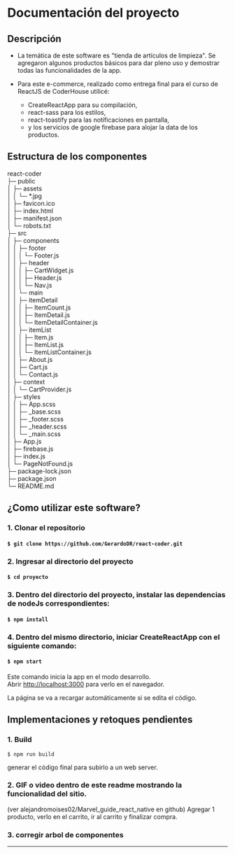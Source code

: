 # Documentación del proyecto

## Descripción

* La temática de este software es "tienda de artículos de limpieza". Se agregaron algunos productos básicos para dar pleno uso y demostrar todas las funcionalidades de la app.

* Para este e-commerce, realizado como entrega final para el curso de ReactJS de CoderHouse utilicé:
    * CreateReactApp para su compilación,
    * react-sass para los estilos,
    * react-toastify para las notificaciones en pantalla,
    * y los servicios de google firebase para alojar la data de los productos.


## Estructura de los componentes

react-coder                            
├─ public                              
│  ├─ assets                           
│  │  └─ *.jpg                   
│  ├─ favicon.ico                      
│  ├─ index.html                       
│  ├─ manifest.json                    
│  └─ robots.txt                       
├─ src                                 
│  ├─ components                       
│  │  ├─ footer                        
│  │  │  └─ Footer.js                  
│  │  ├─ header                        
│  │  │  ├─ CartWidget.js              
│  │  │  ├─ Header.js                  
│  │  │  └─ Nav.js                     
│  │  └─ main                          
│  │     ├─ itemDetail                 
│  │     │  ├─ ItemCount.js            
│  │     │  ├─ ItemDetail.js           
│  │     │  └─ ItemDetailContainer.js  
│  │     ├─ itemList                   
│  │     │  ├─ Item.js                 
│  │     │  ├─ ItemList.js             
│  │     │  └─ ItemListContainer.js    
│  │     ├─ About.js                   
│  │     ├─ Cart.js                    
│  │     └─ Contact.js                 
│  ├─ context                          
│  │  └─ CartProvider.js               
│  ├─ styles                           
│  │  ├─ App.scss                      
│  │  ├─ _base.scss                    
│  │  ├─ _footer.scss                  
│  │  ├─ _header.scss                  
│  │  └─ _main.scss                    
│  ├─ App.js                           
│  ├─ firebase.js                      
│  ├─ index.js                         
│  └─ PageNotFound.js                  
├─ package-lock.json                   
├─ package.json                        
└─ README.md                           


## ¿Como utilizar este software?

### 1. Clonar el repositorio

#### `$ git clone https://github.com/GerardoDR/react-coder.git`

### 2. Ingresar al directorio del proyecto

#### `$ cd proyecto`

### 3. Dentro del directorio del proyecto, instalar las dependencias de nodeJs correspondientes:

#### `$ npm install`

### 4. Dentro del mismo directorio, iniciar CreateReactApp con el siguiente comando:

#### `$ npm start`

Este comando inicia la app en el modo desarrollo.  
Abrir [http://localhost:3000](http://localhost:3000) para verlo en el navegador.

La página se va a recargar automáticamente si se edita el código.  

## Implementaciones y retoques pendientes

### 1. Build
`$ npm run build`

generar el código final para subirlo a un web server.
### 2. GIF o video dentro de este readme mostrando la funcionalidad del sitio. 
(ver alejandromoises02/Marvel_guide_react_native en github)
Agregar 1 producto, verlo en el carrito, ir al carrito y finalizar compra.

### 3. corregir arbol de componentes
--------------------------------------------------------------------------------------------  
